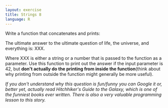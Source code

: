 ```yaml
--- 
layout: exercise 
title: Strings 8
language: R
---
```


Write a function that concatenates and prints:

The ultimate answer to the ultimate question of life, the universe, and
everything is: XXX.

Where XXX is either a string or a number that is passed to the function
as a parameter. Use this function to print out the answer if the input parameter 
is 42, but **don't actually do the printing from inside the function**(think
about why printing from outside the function might generally be more useful).

*If you don't understand why this question is fun/funny you can Google
it or, better yet, actually read Hitchhiker's Guide to the Galaxy, which
is one of the funniest books ever written. There is also a very valuable
programming lesson to this story.*
